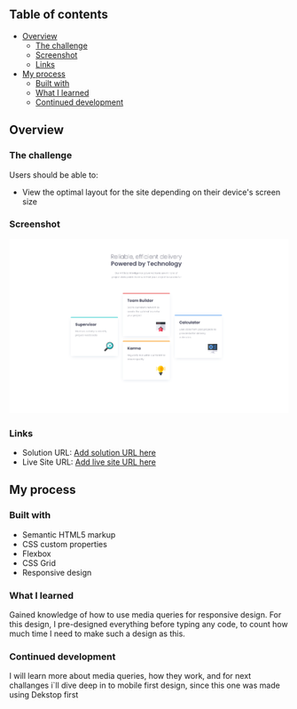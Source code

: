 ## Table of contents

- [Overview](#overview)
  - [The challenge](#the-challenge)
  - [Screenshot](#screenshot)
  - [Links](#links)
- [My process](#my-process)
  - [Built with](#built-with)
  - [What I learned](#what-i-learned)
  - [Continued development](#continued-development)

## Overview

### The challenge

Users should be able to:

- View the optimal layout for the site depending on their device's screen size

### Screenshot

![](./images/finall-design.png)

### Links

- Solution URL: [Add solution URL here](https://your-solution-url.com)
- Live Site URL: [Add live site URL here](https://your-live-site-url.com)

## My process

### Built with

- Semantic HTML5 markup
- CSS custom properties
- Flexbox
- CSS Grid
- Responsive design

### What I learned

Gained knowledge of how to use media queries for responsive design. For this design, I pre-designed everything before typing any code, to count how much time I need to make such a design as this.

### Continued development

I will learn more about media queries, how they work, and for next challanges i`ll dive deep in to mobile first design, since this one was made using Dekstop first
